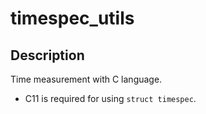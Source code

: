 # timespec_utils

## Description

Time measurement with C language.

- C11 is required for using `struct timespec`.

